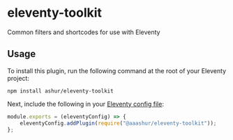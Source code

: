 # eleventy-toolkit

Common filters and shortcodes for use with Eleventy

## Usage

To install this plugin, run the following command at the root of your Eleventy project:

```shell
npm install ashur/eleventy-toolkit
```

Next, include the following in your [Eleventy config file](https://www.11ty.dev/docs/config/):

```javascript
module.exports = (eleventyConfig) => {
	eleventyConfig.addPlugin(require("@aaashur/eleventy-toolkit"));
};
```
